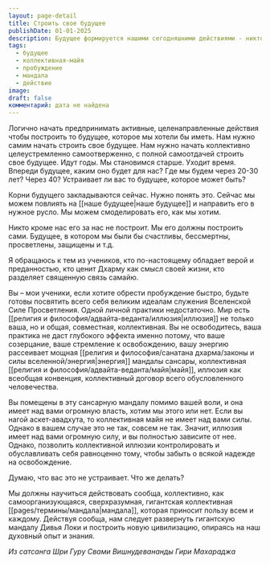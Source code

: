 ```yaml
---
layout: page-detail
title: Строить свое будущее
publishDate: 01-01-2025
description: Будущее формируется нашими сегодняшними действиями - никто, кроме нас, не построит его. Личная практика важна, но для настоящего пробуждения нужно коллективное усилие, так как коллективная майя сансары влияет на каждого. Только объединяясь и действуя как единая духовная мандала, можно создать новое, просветлённое будущее и цивилизацию, основанную на Дхарме и высших идеалах.
tags:
  - будущее
  - коллективная-майя
  - пробуждение
  - мандала
  - действие
image: 
draft: false
комментарий: дата не найдена
---
```

Логично начать предпринимать активные, целенаправленные действия чтобы построить то будущее, которое мы хотели бы иметь. Нам нужно самим начать строить свое будущее. Нам нужно начать коллективно целеустремленно самоотверженно, с полной самоотдачей строить свое будущее. Идут годы. Мы становимся старше. Уходит время. Впереди будущее, каким оно будет для нас? Где мы будем через 20-30 лет? Через 40? Устраивает ли вас то будущее, которое может быть?

 Корни будущего закладываются сейчас. Нужно понять это. Сейчас мы можем повлиять на [[наше будущее|наше будущее]] и направить его в нужное русло. Мы можем смоделировать его, как мы хотим.

 Никто кроме нас его за нас не построит. Мы его должны построить сами. Будущее, в котором мы были бы счастливы, бессмертны, просветлены, защищены и т.д.

 Я обращаюсь к тем из учеников, кто по-настоящему обладает верой и преданностью, кто ценит Дхарму как смысл своей жизни, кто разделяет священную связь самайю.

 Вы – мои ученики, если хотите обрести пробуждение быстро, будьте готовы посвятить всего себя великим идеалам служения Вселенской Силе Просветления. Одной личной практики недостаточно. Мир есть [[религия и философия/адвайта-веданта/иллюзия|иллюзия]] не только ваша, но и общая, совместная, коллективная. Вы не освободитесь, ваша практика не даст глубокого эффекта именно потому, что ваше созерцание, ваше стремление к освобождению, вашу энергию рассеивает мощная [[религия и философия/санатана дхарма/законы и силы вселенной/энергия|энергия]] мандалы сансары, коллективная [[религия и философия/адвайта-веданта/майя|майя]], иллюзия как всеобщая конвенция, коллективный договор всего обусловленного человечества.

 Вы помещены в эту сансарную мандалу помимо вашей воли, и она имеет над вами огромную власть, хотим мы этого или нет. Если вы нагой аскет-авадхута, то коллективная майя не имеет над вами силы. Однако в вашем случае это не так, совсем не так. Значит, иллюзия имеет над вами огромную силу, и вы полностью зависите от нее. Однако, позволить коллективной иллюзии контролировать и обуславливать себя равноценно тому, чтобы забыть о всякой надежде на освобождение.

 Думаю, что вас это не устраивает. Что же делать?

 Мы должны научиться действовать сообща, коллективно, как самоорганизующаяся, сверхразумная, гигантская коллективная [[pages/термины/мандала|мандала]], которая приносит пользу всем и каждому. Действуя сообща, нам следует развернуть гигантскую мандалу Дивья Локи и построить новую цивилизацию, опираясь на наш духовный опыт и знания.

*Из сатсанга Шри Гуру Свами Вишнудевананды Гири Махараджа*
